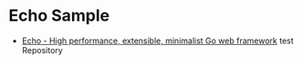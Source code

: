 # Echo Sample
* [Echo - High performance, extensible, minimalist Go web framework](https://echo.labstack.com/) test Repository
